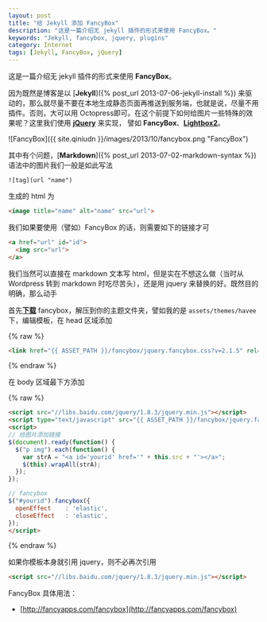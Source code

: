 ```yaml
---
layout: post
title: "给 Jekyll 添加 FancyBox"
description: "这是一篇介绍无 jekyll 插件的形式来使用 FancyBox。"
keywords: "Jekyll, fancybox, jquery, plugins"
category: Internet 
tags: [Jekyll, FancyBox, jQuery]
---
```


这是一篇介绍无 jekyll 插件的形式来使用 **FancyBox**。

因为既然是博客是以 [**Jekyll**]({% post_url 2013-07-06-jekyll-install %}) 来驱动的，那么就尽量不要在本地生成静态页面再推送到服务端，也就是说，尽量不用插件。否则，大可以用 Octopress即可。在这个前提下如何给图片一些特殊的效果呢？这里我们使用 [**jQuery**](http://jquery.com/) 来实现， 譬如 **FancyBox**、[**Lightbox2**](http://lokeshdhakar.com/projects/lightbox2/)。

![FancyBox]({{ site.qiniudn }}/images/2013/10/fancybox.png "FancyBox")

<!-- more -->
其中有个问题，[**Markdown**]({% post_url 2013-07-02-markdown-syntax %}) 语法中的图片我们一般是如此写法

```
![tag](url "name")
```

生成的 html 为

```html
<image title="name" alt="name" src="url">
```

我们如果要使用（譬如）FancyBox 的话，则需要如下的链接才可

```html
<a href="url" id="id">
  <img src="url">
</a>
```

我们当然可以直接在 markdown 文本写 html，但是实在不想这么做（当时从 Wordpress 转到 markdown 时吃尽苦头），还是用 jquery 来替换的好。既然目的明确，那么动手

首先[**下载**](https://github.com/fancyapps/fancyBox/zipball/v2.1.5) fancybox，解压到你的主题文件夹，譬如我的是 `assets/themes/havee` 下，编辑模板，在 head 区域添加

{% raw %}
```html
<link href="{{ ASSET_PATH }}/fancybox/jquery.fancybox.css?v=2.1.5" rel="stylesheet" media="all" />
```
{% endraw %}

在 body 区域最下方添加

{% raw %}
```html
<script src="//libs.baidu.com/jquery/1.8.3/jquery.min.js"></script>
<script type="text/javascript" src="{{ ASSET_PATH }}/fancybox/jquery.fancybox.pack.js?v=2.1.5"></script>
<script>
// 给图片添加链接
$(document).ready(function() {
  $("p img").each(function() {
    var strA = "<a id='yourid' href='" + this.src + "'></a>";
    $(this).wrapAll(strA);
  });
});

// fancybox
$("#yourid").fancybox({
  openEffect	: 'elastic',
  closeEffect	: 'elastic',
});
</script>
```
{% endraw %}

如果你模板本身就引用 jquery，则不必再次引用

```html
<script src="//libs.baidu.com/jquery/1.8.3/jquery.min.js"></script>
```

FancyBox 具体用法：

- [http://fancyapps.com/fancybox](http://fancyapps.com/fancybox)

